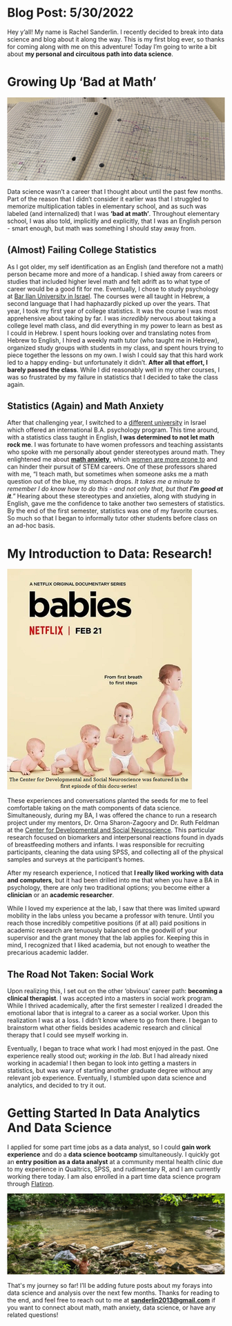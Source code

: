 # Blog Post: 5/30/2022

Hey y’all! My name is Rachel Sanderlin. I recently decided to break into data science and blog about it along the way. This is my first blog ever, so thanks for coming along with me on this adventure! Today I’m going to write a bit about **my personal and circuitous path into data science**. 

# Growing Up ‘Bad at Math’

![picture of my math notes](images/mathnotebook3.jpg)

Data science wasn’t a career that I thought about until the past few months. Part of the reason that I didn’t consider it earlier was that I struggled to memorize multiplication tables in elementary school, and as such was labeled (and internalized) that I was **‘bad at math’**. Throughout elementary school, I was also told, implicitly and explicitly, that I was an English person - smart enough, but math was something I should stay away from. 

## (Almost) Failing College Statistics

As I got older, my self identification as an English (and therefore not a math) person  became more and more of a handicap. I shied away from careers or studies that included higher level math and felt adrift as to what type of career would be a good fit for me. Eventually, I chose to study psychology at [Bar Ilan University in Israel](https://www.biu.ac.il/en). The courses were all taught in Hebrew, a second language that I had haphazardly picked up over the years. That year, I took my first year of college statistics. It was the course I was most apprehensive about taking by far. I was *incredibly* nervous about taking a college level math class, and did everything in my power to learn as best as I could in Hebrew. I spent hours looking over and translating notes from Hebrew to English, I hired a weekly math tutor (who taught me in Hebrew), organized study groups with students in my class, and spent hours trying to piece together the lessons on my own. I wish I could say that this hard work led to a happy ending- but unfortunately it didn’t. **After all that effort, I barely passed the class**. While I did reasonably well in my other courses, I was so frustrated by my failure in statistics that I decided to take the class again. 

## Statistics (Again) and Math Anxiety

After that challenging year, I switched to a [different university](https://www.runi.ac.il/en/) in Israel which offered an international B.A. psychology program. This time around, with a statistics class taught in English, **I was determined to not let math rock me**. I was fortunate to have women professors and teaching assistants who spoke with me personally about gender stereotypes around math. They enlightened me about **[math anxiety](https://www.oxfordlearning.com/what-is-math-anxiety/)**, which [women are more prone to](https://www.ncbi.nlm.nih.gov/pmc/articles/PMC8034611/) and can hinder their pursuit of STEM careers. One of these professors shared with me, “I teach math, but sometimes when someone asks me a math question out of the blue, my stomach drops. *It takes me a minute to remember I do know how to do this - and not only that, but that **I’m good at it**.”* Hearing about these stereotypes and anxieties, along with studying in English, gave me the confidence to take another two semesters of statistics. By the end of the first semester, statistics was one of my favorite courses. So much so that I began to informally tutor other students before class on an ad-hoc basis.

# My Introduction to Data: Research!

![pic of babies docu-series ad](images/docbabies.png)

These experiences and conversations planted the seeds for me to feel comfortable taking on the math components of data science. Simultaneously, during my BA, I was offered the chance to run a research project under my mentors, Dr. Orna Sharon-Zagoory and Dr. Ruth Feldman at the [Center for Developmental and Social Neuroscience](https://ruthfeldmanlab.com/). This particular research focused on biomarkers and interpersonal reactions found in dyads of breastfeeding mothers and infants. I was responsible for recruiting participants, cleaning the data using SPSS, and collecting all of the physical samples and surveys at the participant’s homes.
  
After my research experience, I noticed that **I really liked working with data and computers**, but it had been drilled into me that when you have a BA in psychology, there are only two traditional options; you become either a **clinician** or an **academic researcher**. 

While I loved my experience at the lab, I saw that there was limited upward mobility in the labs unless you became a professor with tenure. Until you reach those incredibly competitive positions (if at all) paid positions in academic research are tenuously balanced on the goodwill of your supervisor and the grant money that the lab applies for. Keeping this in mind, I recognized that I liked academia, but not enough to weather the precarious academic ladder. 

## The Road Not Taken: Social Work

Upon realizing this, I set out on the other ‘obvious’ career path: **becoming a clinical therapist**. I was accepted into a masters in social work program. While I thrived academically, after the first semester I realized I dreaded the emotional labor that is integral to a career as a social worker. Upon this realization I was at a loss. I didn’t know where to go from there. I began to brainstorm what other fields besides academic research and clinical therapy that I could see myself working in. 

Eventually, I began to trace what work I had most enjoyed in the past. One experience really stood out; *working in the lab*. But I had already nixed working in academia! I then began to look into getting a masters in statistics, but was wary of starting another graduate degree without any relevant job experience. Eventually, I stumbled upon data science and analytics, and decided to try it out. 

# Getting Started In Data Analytics And Data Science 


 I applied for some part time jobs as a data analyst, so I could **gain work experience** and do a **data science bootcamp** simultaneously. I quickly got an **entry position as a data analyst** at a community mental health clinic due to my experience in Qualtrics, SPSS, and rudimentary R, and I am currently working there today. I am also enrolled in a part time data science program through [Flatiron](https://flatironschool.com/courses/data-science-bootcamp/).

![hiking pic](images/hikepic.jpg)

That's my journey so far! I’ll be adding future posts about my forays into data science and analysis over the next few months. Thanks for reading to the end, and feel free to reach out to me at **sanderlin2013@gmail.com** if you want to connect about math, math anxiety, data science, or have any related questions! 


